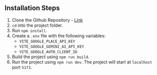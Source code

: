 ## Installation Steps

1. Clone the Github Repository - [Link]()
2. `cd` into the project folder.
3. Run `npm install`.
4. Create a `.env` file with the following variables:
   - `VITE_GOOGLE_PLACE_API_KEY`
   - `VITE_GOOGLE_GEMINI_AI_API_KEY`
   - `VITE_GOOGLE_AUTH_CLIENT_ID`
5. Build the project using `npm run build`.
6. Run the project using `npm run dev`. The project will start at `localhost` port `5173`.
